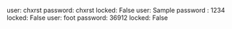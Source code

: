 user: chxrst password: chxrst locked: False  user: Sample password : 1234 locked: False   user: foot password: 36912 locked: False
